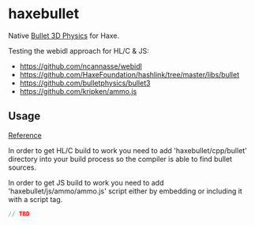 # haxebullet

Native [Bullet 3D Physics](http://bulletphysics.org/) for Haxe.

Testing the webidl approach for HL/C & JS:
- https://github.com/ncannasse/webidl
- https://github.com/HaxeFoundation/hashlink/tree/master/libs/bullet
- https://github.com/bulletphysics/bullet3
- https://github.com/kripken/ammo.js

## Usage

[Reference](http://bulletphysics.org/mediawiki-1.5.8/index.php/Hello_World)

In order to get HL/C build to work you need to add 'haxebullet/cpp/bullet' directory into your build process so the compiler is able to find bullet sources.

In order to get JS build to work you need to add 'haxebullet/js/ammo/ammo.js' script either by embedding or including it with a script tag.

``` hx
// TBD
```
